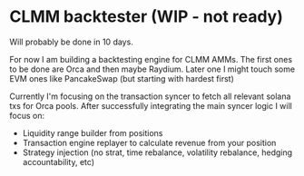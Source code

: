 # CLMM backtester (WIP - not ready)

Will probably be done in 10 days.

For now I am building a backtesting engine for CLMM AMMs. The first ones to be done are Orca and then maybe Raydium. Later one I might touch some EVM ones like PancakeSwap (but starting with hardest first)

Currently I'm focusing on the transaction syncer to fetch all relevant solana txs for Orca pools. After successfully integrating the main syncer logic I will focus on:
- Liquidity range builder from positions
- Transaction engine replayer to calculate revenue from your position
- Strategy injection (no strat, time rebalance, volatility rebalance, hedging accountability, etc)


